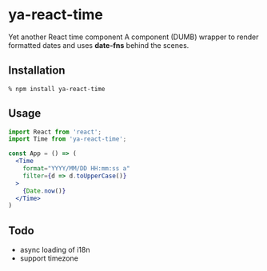 ya-react-time
=============

Yet another React time component
A component (DUMB) wrapper to render formatted dates and uses **date-fns** behind the scenes.


Installation
------------

    % npm install ya-react-time

Usage
------------

```jsx
import React from 'react';
import Time from 'ya-react-time';

const App = () => (
  <Time
    format="YYYY/MM/DD HH:mm:ss a"
    filter={d => d.toUpperCase()}
  >
    {Date.now()}
  </Time>
)
```

Todo
-------------
- async loading of i18n
- support timezone




